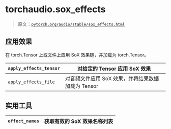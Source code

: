 # torchaudio.sox_effects

> 原文：[`pytorch.org/audio/stable/sox_effects.html`](https://pytorch.org/audio/stable/sox_effects.html)

## 应用效果

在 torch.Tensor 上或文件上应用 SoX 效果链，并加载为 torch.Tensor。

| `apply_effects_tensor` | 对给定的 Tensor 应用 SoX 效果 |
| --- | --- |
| `apply_effects_file` | 对音频文件应用 SoX 效果，并将结果数据加载为 Tensor |

## 实用工具

| `effect_names` | 获取有效的 SoX 效果名称列表 |
| --- | --- |
